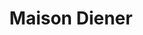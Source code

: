 ---
title: "Maison Diener"
url: /saint-brieuc/maison-diener-rue-saint-francois/
shop: boulangerie
---